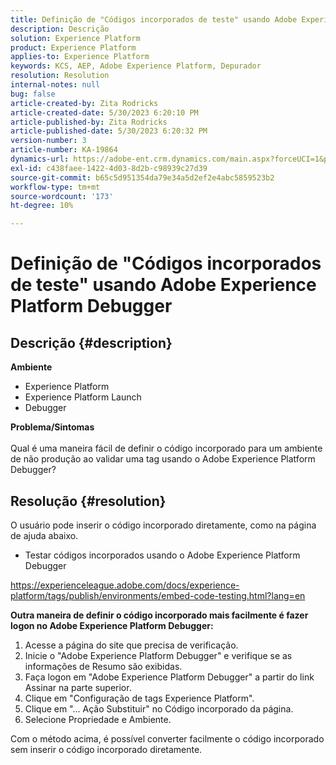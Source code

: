 ```yaml
---
title: Definição de "Códigos incorporados de teste" usando Adobe Experience Platform Debugger
description: Descrição
solution: Experience Platform
product: Experience Platform
applies-to: Experience Platform
keywords: KCS, AEP, Adobe Experience Platform, Depurador
resolution: Resolution
internal-notes: null
bug: false
article-created-by: Zita Rodricks
article-created-date: 5/30/2023 6:20:10 PM
article-published-by: Zita Rodricks
article-published-date: 5/30/2023 6:20:32 PM
version-number: 3
article-number: KA-19864
dynamics-url: https://adobe-ent.crm.dynamics.com/main.aspx?forceUCI=1&pagetype=entityrecord&etn=knowledgearticle&id=7f125398-16ff-ed11-8f6e-6045bd006b25
exl-id: c438faee-1422-4d03-8d2b-c98939c27d39
source-git-commit: b65c5d951354da79e34a5d2ef2e4abc5859523b2
workflow-type: tm+mt
source-wordcount: '173'
ht-degree: 10%

---
```


# Definição de &quot;Códigos incorporados de teste&quot; usando Adobe Experience Platform Debugger

## Descrição {#description}

<b>Ambiente</b>
- Experience Platform
- Experience Platform Launch
- Debugger

<b>Problema/Sintomas</b><br><br>Qual é uma maneira fácil de definir o código incorporado para um ambiente de não produção ao validar uma tag usando o Adobe Experience Platform Debugger?<br>

## Resolução {#resolution}

O usuário pode inserir o código incorporado diretamente, como na página de ajuda abaixo.
- Testar códigos incorporados usando o Adobe Experience Platform Debugger


https://experienceleague.adobe.com/docs/experience-platform/tags/publish/environments/embed-code-testing.html?lang=en

<b>Outra maneira de definir o código incorporado mais facilmente é fazer logon no Adobe Experience Platform Debugger:</b>

1. Acesse a página do site que precisa de verificação.
2. Inicie o &quot;Adobe Experience Platform Debugger&quot; e verifique se as informações de Resumo são exibidas.
3. Faça logon em &quot;Adobe Experience Platform Debugger&quot; a partir do link Assinar na parte superior.
4. Clique em &quot;Configuração de tags Experience Platform&quot;.
5. Clique em &quot;... Ação Substituir&quot; no Código incorporado da página.
6. Selecione Propriedade e Ambiente.


Com o método acima, é possível converter facilmente o código incorporado sem inserir o código incorporado diretamente.
